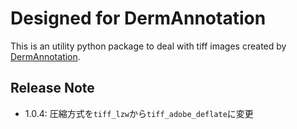 # Designed for DermAnnotation

This is an utility python package to deal with tiff images
created by [DermAnnotation](https://kondoa9.github.io/DermAnnotation/en/).

## Release Note

- 1.0.4: 圧縮方式を`tiff_lzw`から`tiff_adobe_deflate`に変更